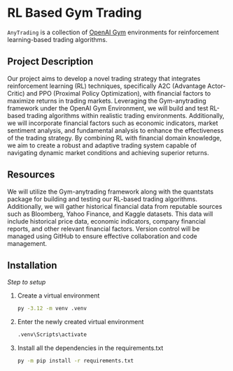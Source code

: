 # RL Based Gym Trading

`AnyTrading` is a collection of [OpenAI Gym](https://github.com/openai/gym) environments for reinforcement learning-based trading algorithms.

## Project Description
Our project aims to develop a novel trading strategy that integrates reinforcement learning (RL) techniques, specifically A2C (Advantage Actor-Critic) and PPO (Proximal Policy Optimization), with financial factors to maximize returns in trading markets. Leveraging the Gym-anytrading framework under the OpenAI Gym Environment, we will build and test RL-based trading algorithms within realistic trading environments. Additionally, we will incorporate financial factors such as economic indicators, market sentiment analysis, and fundamental analysis to enhance the effectiveness of the trading strategy. By combining RL with financial domain knowledge, we aim to create a robust and adaptive trading system capable of navigating dynamic market conditions and achieving superior returns. 

## Resources
We will utilize the Gym-anytrading framework along with the quantstats package for building and  testing our RL-based trading algorithms. Additionally, we will gather historical financial data from  reputable sources such as Bloomberg, Yahoo Finance, and Kaggle datasets. This data will include  historical price data, economic indicators, company financial reports, and other relevant financial  factors. Version control will be managed using GitHub to ensure effective collaboration and code  management. 

## Installation

_Step to setup_

1. Create a virtual environment
   ```sh
   py -3.12 -m venv .venv
   ```

2. Enter the newly created virtual environment
   ```sh
   .venv\Scripts\activate
   ```

3. Install all the dependencies in the requirements.txt
   ```sh
   py -m pip install -r requirements.txt
   ```
